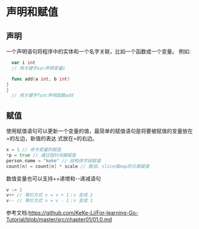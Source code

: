 
# 声明和赋值

## 声明

一个声明语句将程序中的实体和一个名字关联，比如一个函数或一个变量。
例如:

```go
  var i int
  // 用关键字var声明变量i
```

```go
  func add(a int, b int)
}
}
  // 用关键字func声明函数add
```

## 赋值

使用赋值语句可以更新一个变量的值，最简单的赋值语句是将要被赋值的变量放在=的左边，新值的表达
式放在=的右边。

```go
x = 1 // 命令变量的赋值
*p = true // 通过指针间接赋值
person.name = "keke" // 结构体字段赋值
count[n] = count[n] * scale // 数组、slice或map的元素赋值
```

数值变量也可以支持++递增和--递减语句

```go
v := 1
v++ // 等价方式 v = v + 1；v 变成 2
v-- // 等价方式 v = v - 1；v 变成 1
```

参考文档:<https://github.com/KeKe-Li/For-learning-Go-Tutorial/blob/master/src/chapter01/01.0.md>
